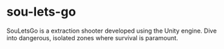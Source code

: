 # sou-lets-go

SouLetsGo is a extraction shooter developed using the Unity engine.
Dive into dangerous, isolated zones where survival is paramount.

